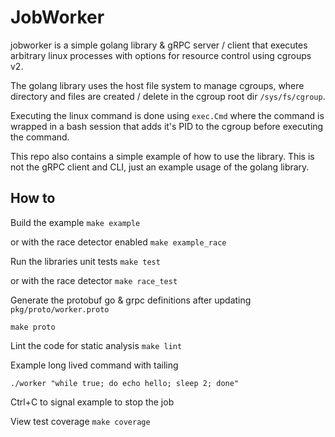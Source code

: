 # JobWorker
jobworker is a simple golang library &amp; gRPC server / client that executes arbitrary linux processes with options for resource control using cgroups v2.

The golang library uses the host file system to manage cgroups, where directory and files are created / delete in the cgroup root dir `/sys/fs/cgroup`.

Executing the linux command is done using `exec.Cmd` where the command is wrapped in a bash session that adds it's PID to the cgroup before executing the command.

This repo also contains a simple example of how to use the library. This is not the gRPC client and CLI, just an example usage of the golang library.

## How to

Build the example
`make example`

or with the race detector enabled
`make example_race`

Run the libraries unit tests
`make test`

or with the race detector
`make race_test`

Generate the protobuf go & grpc definitions after updating `pkg/proto/worker.proto`

`make proto`

Lint the code for static analysis
`make lint`

Example long lived command with tailing

`./worker "while true; do echo hello; sleep 2; done"`

Ctrl+C to signal example to stop the job

View test coverage
`make coverage`